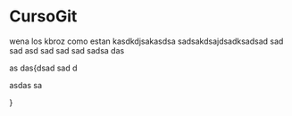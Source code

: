 # CursoGit

wena los kbroz como estan
kasdkdjsakasdsa
sadsakdsajdsadksadsad
sad
sad
asd
sad
sad
sad
sadsa
das

as
das{dsad
sad
d

asdas
sa

}

